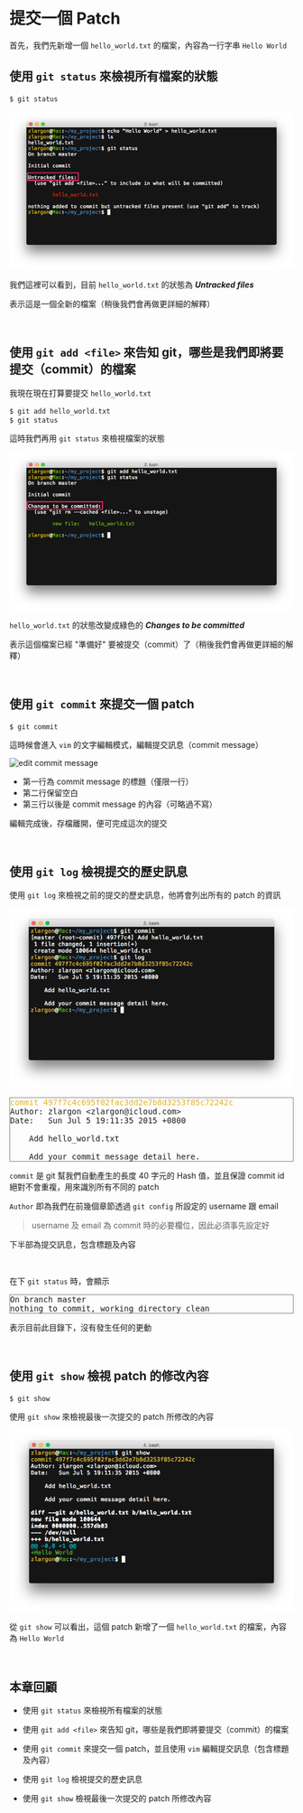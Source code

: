 # 提交一個 Patch

首先，我們先新增一個 `hello_world.txt` 的檔案，內容為一行字串 `Hello World`

## 使用 `git status` 來檢視所有檔案的狀態

```
$ git status
```

![Untracked files](commit_a_patch/git_status_untracked_files.png)

我們這裡可以看到，目前 `hello_world.txt` 的狀態為 ___Untracked files___

表示這是一個全新的檔案（稍後我們會再做更詳細的解釋）

<br>

## 使用 `git add <file>` 來告知 git，哪些是我們即將要提交（commit）的檔案

我現在現在打算要提交 `hello_world.txt`

```
$ git add hello_world.txt
$ git status
```

這時我們再用 `git status` 來檢視檔案的狀態

![Changes to be committed](commit_a_patch/git_status_changes_to_be_committed.png)

`hello_world.txt` 的狀態改變成綠色的 ___Changes to be committed___

表示這個檔案已經 "準備好" 要被提交（commit）了（稍後我們會再做更詳細的解釋）

<br>

## 使用 `git commit` 來提交一個 patch

```
$ git commit
```

這時候會進入 `vim` 的文字編輯模式，編輯提交訊息（commit message）

![edit commit message](commit_a_patch/git_comit.png)

* 第一行為 commit message 的標題（僅限一行）
* 第二行保留空白
* 第三行以後是 commit message 的內容（可略過不寫）

編輯完成後，存檔離開，便可完成這次的提交

<br>

## 使用 `git log` 檢視提交的歷史訊息

使用 `git log` 來檢視之前的提交的歷史訊息，他將會列出所有的 patch 的資訊

![git log](commit_a_patch/git_log.png)

<pre style="border: 1px solid grey">
<span style="color: #e6b422">commit 497f7c4c695f02fac3dd2e7b8d3253f85c72242c</span>
Author: zlargon &lt;zlargon@icloud.com&gt;
Date:   Sun Jul 5 19:11:35 2015 +0800

    Add hello_world.txt

    Add your commit message detail here.
</pre>

`commit` 是 git 幫我們自動產生的長度 40 字元的 Hash 值，並且保證 commit id 絕對不會重複，用來識別所有不同的 patch

`Author` 即為我們在前幾個章節透過 `git config` 所設定的 username 跟 email

> username 及 email 為 commit 時的必要欄位，因此必須事先設定好

下半部為提交訊息，包含標題及內容

<br>

在下 `git status` 時，會顯示

<pre style="border: 1px solid grey">
On branch master
nothing to commit, working directory clean
</pre>

表示目前此目錄下，沒有發生任何的更動

<br>

## 使用 `git show` 檢視 patch 的修改內容

```
$ git show
```

使用 `git show` 來檢視最後一次提交的 patch 所修改的內容

![git show](commit_a_patch/git_show.png)

從 `git show` 可以看出，這個 patch 新增了一個 `hello_world.txt` 的檔案，內容為 `Hello World`

<br>

## 本章回顧

* 使用 `git status` 來檢視所有檔案的狀態

* 使用 `git add <file>` 來告知 git，哪些是我們即將要提交（commit）的檔案

* 使用 `git commit` 來提交一個 patch，並且使用 `vim` 編輯提交訊息（包含標題及內容）

* 使用 `git log` 檢視提交的歷史訊息

* 使用 `git show` 檢視最後一次提交的 patch 所修改內容
